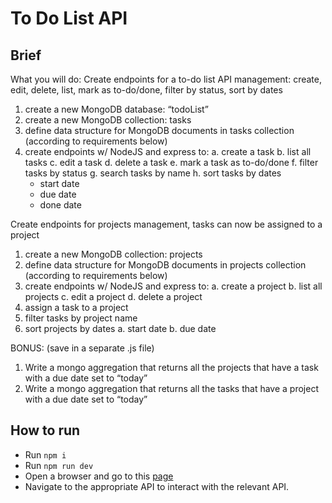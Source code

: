 # To Do List API

## Brief

What you will do:
Create endpoints for a to-do list API management: create, edit, delete, list, mark as to-do/done, filter by status, sort by dates

1. create a new MongoDB database: “todoList”
2. create a new MongoDB collection: tasks
3. define data structure for MongoDB documents in tasks collection (according to requirements below)
4. create endpoints w/ NodeJS and express to:
  a. create a task
  b. list all tasks
  c. edit a task
  d. delete a task
  e. mark a task as to-do/done
  f. filter tasks by status
  g. search tasks by name
  h. sort tasks by dates
    - start date
    - due date
    - done date

Create endpoints for projects management, tasks can now be assigned to a project

1. create a new MongoDB collection: projects
2. define data structure for MongoDB documents in projects collection (according to requirements below)
3. create endpoints w/ NodeJS and express to:
    a. create a project
    b. list all projects
    c. edit a project
    d. delete a project
4. assign a task to a project
5. filter tasks by project name
6. sort projects by dates
    a. start date
    b. due date

BONUS: (save in a separate .js file)

1. Write a mongo aggregation that returns all the projects that have a task with a due date set to “today”
2. Write a mongo aggregation that returns all the tasks that have a project with a due date set to “today”

## How to run

- Run `npm i`
- Run `npm run dev`
- Open a browser and go to this [page](http://localhost:5000/docs)
- Navigate to the appropriate API to interact with the relevant API.
